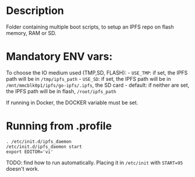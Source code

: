 # Description
Folder containing multiple boot scripts, to setup an IPFS repo on flash memory, RAM or SD.

# Mandatory ENV vars:
To choose the IO medium used (TMP,SD, FLASH):
	- `USE_TMP`: if set, the IPFS path will be in `/tmp/ipfs_path`
	- `USE_SD`: if set, the IPFS path will be in `/mnt/mmcblk0p1/ipfs/go-ipfs/.ipfs`, the SD card
	- default: if neither are set, the IPFS path will be in flash, `/root/ipfs_path`

If running in Docker, the DOCKER variable must be set.

# Running from .profile
```
. /etc/init.d/ipfs_daemon
/etc/init.d/ipfs_daemon start
export EDITOR='vi'
```

TODO: find how to run automatically. Placing it in `/etc/init` with `START=95` doesn't work.
